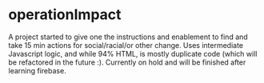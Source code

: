 # operationImpact
A project started to give one the instructions and enablement to find and take 15 min actions for social/racial/or other change.  Uses intermediate Javascript logic, and while 94% HTML, is mostly duplicate code (which will be refactored in the future :).  Currently on hold and will be finished after learning firebase.
